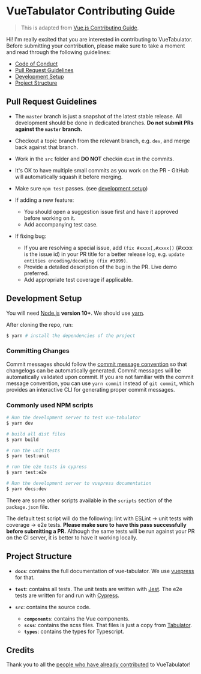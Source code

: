 # VueTabulator Contributing Guide
> This is adapted from [Vue.js Contributing Guide](https://github.com/vuejs/vue/blob/dev/.github/CONTRIBUTING.md).

Hi! I'm really excited that you are interested in contributing to VueTabulator. Before submitting your contribution, please make sure to take a moment and read through the following guidelines:

- [Code of Conduct](https://github.com/angeliski/vue-tabulator/blob/dev/.github/CODE_OF_CONDUCT.md)
- [Pull Request Guidelines](#pull-request-guidelines)
- [Development Setup](#development-setup)
- [Project Structure](#project-structure)

## Pull Request Guidelines

- The `master` branch is just a snapshot of the latest stable release. All development should be done in dedicated branches. **Do not submit PRs against the `master` branch.**

- Checkout a topic branch from the relevant branch, e.g. `dev`, and merge back against that branch.

- Work in the `src` folder and **DO NOT** checkin `dist` in the commits.

- It's OK to have multiple small commits as you work on the PR - GitHub will automatically squash it before merging.

- Make sure `npm test` passes. (see [development setup](#development-setup))

- If adding a new feature:
  - You should open a suggestion issue first and have it approved before working on it.
  - Add accompanying test case.

- If fixing bug:
  - If you are resolving a special issue, add `(fix #xxxx[,#xxxx])` (#xxxx is the issue id) in your PR title for a better release log, e.g. `update entities encoding/decoding (fix #3899)`.
  - Provide a detailed description of the bug in the PR. Live demo preferred.
  - Add appropriate test coverage if applicable.

## Development Setup

You will need [Node.js](http://nodejs.org) **version 10+**.
We should use [yarn](https://yarnpkg.com).

After cloning the repo, run:

``` bash
$ yarn # install the dependencies of the project
```

### Committing Changes

Commit messages should follow the [commit message convention](./COMMIT_CONVENTION.md) so that changelogs can be automatically generated. Commit messages will be automatically validated upon commit. If you are not familiar with the commit message convention, you can use `yarn commit` instead of `git commit`, which provides an interactive CLI for generating proper commit messages.

### Commonly used NPM scripts

``` bash
# Run the development server to test vue-tabulator
$ yarn dev

# build all dist files
$ yarn build

# run the unit tests
$ yarn test:unit

# run the e2e tests in cypress
$ yarn test:e2e

# Run the development server to vuepress documentation
$ yarn docs:dev
```

There are some other scripts available in the `scripts` section of the `package.json` file.

The default test script will do the following: lint with ESLint -> unit tests with coverage -> e2e tests. **Please make sure to have this pass successfully before submitting a PR.** Although the same tests will be run against your PR on the CI server, it is better to have it working locally.

## Project Structure

- **`docs`**: contains the full documentation of vue-tabulator. We use [vuepress](https://vuepress.vuejs.org) for that.

- **`test`**: contains all tests. The unit tests are written with [Jest](https://jestjs.io/). The e2e tests are written for and run with [Cypress](https://www.cypress.io/).

- **`src`**: contains the source code. 

  - **`components`**: contains the Vue components.
  - **`scss`**: contains the scss files. That files is just a copy from [Tabulator](https://github.com/olifolkerd/tabulator/tree/master/src/scss).
  - **`types`**: contains the types for Typescript.

## Credits

Thank you to all the <a href="https://github.com/angeliski/vue-tabulator/graphs/contributors">people who have already contributed</a> to VueTabulator!